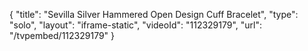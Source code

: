 {
    "title": "Sevilla Silver Hammered Open Design Cuff Bracelet",
    "type": "solo",
    "layout": "iframe-static",
    "videoId": "112329179",
    "url": "\/tvpembed\/112329179"
}